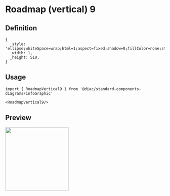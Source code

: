 # Roadmap (vertical) 9

## Definition

```
{
  _style: 'ellipse;whiteSpace=wrap;html=1;aspect=fixed;shadow=0;fillColor=none;strokeColor=#333333;fontSize=16;align=center;strokeWidth=2;',
  _width: 1,
  _height: 510,
}
```

## Usage

```
import { RoadmapVertical9 } from '@diac/standard-components-diagrams/infoGraphic'

<RoadmapVertical9/>
```

## Preview

<img src="./roadmap-vertical-9.png" width="200"/>
